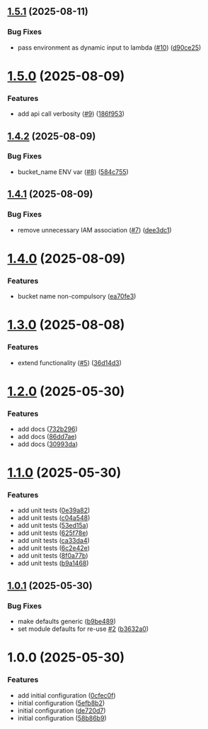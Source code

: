 ## [1.5.1](https://github.com/GrabAByte/terraform-module-aws-lambda/compare/v1.5.0...v1.5.1) (2025-08-11)


### Bug Fixes

* pass environment as dynamic input to lambda ([#10](https://github.com/GrabAByte/terraform-module-aws-lambda/issues/10)) ([d90ce25](https://github.com/GrabAByte/terraform-module-aws-lambda/commit/d90ce2556e00165a926d0d2019b505118971199c))

# [1.5.0](https://github.com/GrabAByte/terraform-module-aws-lambda/compare/v1.4.2...v1.5.0) (2025-08-09)


### Features

* add api call verbosity ([#9](https://github.com/GrabAByte/terraform-module-aws-lambda/issues/9)) ([186f953](https://github.com/GrabAByte/terraform-module-aws-lambda/commit/186f953ff3426a65fc03247b765c3c50f738e966))

## [1.4.2](https://github.com/GrabAByte/terraform-module-aws-lambda/compare/v1.4.1...v1.4.2) (2025-08-09)


### Bug Fixes

* bucket_name ENV var ([#8](https://github.com/GrabAByte/terraform-module-aws-lambda/issues/8)) ([584c755](https://github.com/GrabAByte/terraform-module-aws-lambda/commit/584c755d8056840c0d45fad1160edf8687ce74f0))

## [1.4.1](https://github.com/GrabAByte/terraform-module-aws-lambda/compare/v1.4.0...v1.4.1) (2025-08-09)


### Bug Fixes

* remove unnecessary IAM association ([#7](https://github.com/GrabAByte/terraform-module-aws-lambda/issues/7)) ([dee3dc1](https://github.com/GrabAByte/terraform-module-aws-lambda/commit/dee3dc1c91161aa9497ba89c33a2559d048da742))

# [1.4.0](https://github.com/GrabAByte/terraform-module-aws-lambda/compare/v1.3.0...v1.4.0) (2025-08-09)


### Features

* bucket name non-compulsory ([ea70fe3](https://github.com/GrabAByte/terraform-module-aws-lambda/commit/ea70fe3703013446d1c97fdd22abcc6004d593b0))

# [1.3.0](https://github.com/GrabAByte/terraform-module-aws-lambda/compare/v1.2.0...v1.3.0) (2025-08-08)


### Features

* extend functionality ([#5](https://github.com/GrabAByte/terraform-module-aws-lambda/issues/5)) ([36d14d3](https://github.com/GrabAByte/terraform-module-aws-lambda/commit/36d14d38856f264c17515dc7647666f28096a480))

# [1.2.0](https://github.com/GrabAByte/terraform-module-aws-lambda/compare/v1.1.0...v1.2.0) (2025-05-30)


### Features

* add docs ([732b296](https://github.com/GrabAByte/terraform-module-aws-lambda/commit/732b2968daad20a2ec47596a8efbd94cdf3bc04f))
* add docs ([86dd7ae](https://github.com/GrabAByte/terraform-module-aws-lambda/commit/86dd7ae9d6f4113aaf6329351d762d1dbd5bdaea))
* add docs ([30993da](https://github.com/GrabAByte/terraform-module-aws-lambda/commit/30993dadb20d38b03c2ab4a0badd638f18421ea4))

# [1.1.0](https://github.com/GrabAByte/terraform-module-aws-lambda/compare/v1.0.1...v1.1.0) (2025-05-30)


### Features

* add unit tests ([0e39a82](https://github.com/GrabAByte/terraform-module-aws-lambda/commit/0e39a826d5bf799c9bd7aa7873a4bff5779d54bf))
* add unit tests ([c04a548](https://github.com/GrabAByte/terraform-module-aws-lambda/commit/c04a5480801c7fe3f5e87ea516f7b2b34f9412d1))
* add unit tests ([53ed15a](https://github.com/GrabAByte/terraform-module-aws-lambda/commit/53ed15ac86f5717683b5f7bd405183eba4f80484))
* add unit tests ([625f78e](https://github.com/GrabAByte/terraform-module-aws-lambda/commit/625f78ece1b3da42279dcb630ab4b031c9876a13))
* add unit tests ([ca33da4](https://github.com/GrabAByte/terraform-module-aws-lambda/commit/ca33da4292f9c9c41559bac0b5733c8345f5e3f9))
* add unit tests ([6c2e42e](https://github.com/GrabAByte/terraform-module-aws-lambda/commit/6c2e42ebcc1c041f435477b1649be37e0c98c318))
* add unit tests ([8f0a77b](https://github.com/GrabAByte/terraform-module-aws-lambda/commit/8f0a77b57e8522bd7d562ca5f130aa765f460a07))
* add unit tests ([b9a1468](https://github.com/GrabAByte/terraform-module-aws-lambda/commit/b9a1468c2baeb14f6c84f2ff3e8c2a27980b030a))

## [1.0.1](https://github.com/GrabAByte/terraform-module-aws-lambda/compare/v1.0.0...v1.0.1) (2025-05-30)


### Bug Fixes

* make defaults generic ([b9be489](https://github.com/GrabAByte/terraform-module-aws-lambda/commit/b9be489239198e9d70487d142d25008e209f5510))
* set module defaults for re-use [#2](https://github.com/GrabAByte/terraform-module-aws-lambda/issues/2) ([b3632a0](https://github.com/GrabAByte/terraform-module-aws-lambda/commit/b3632a0368e7e5e06e8992d8beb0d8cf2bceaa34))

# 1.0.0 (2025-05-30)


### Features

* add initial configuration ([0cfec0f](https://github.com/GrabAByte/terraform-module-aws-lambda/commit/0cfec0f1e1a1787f2bc41f64bde0d7ef4931599a))
* initial configuration ([5efb8b2](https://github.com/GrabAByte/terraform-module-aws-lambda/commit/5efb8b21766d50b670fc4688239a4e356a1f6348))
* initial configuration ([de720d7](https://github.com/GrabAByte/terraform-module-aws-lambda/commit/de720d7ee1fb169da8ba64ff9245450b685b586d))
* initial configuration ([58b86b9](https://github.com/GrabAByte/terraform-module-aws-lambda/commit/58b86b9f6e4a339a842374c39e52cafa940eff91))
